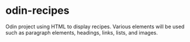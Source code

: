 # odin-recipes

Odin project using HTML to display recipes. Various elements will be used such as paragraph elements, headings, links, lists, and images.
